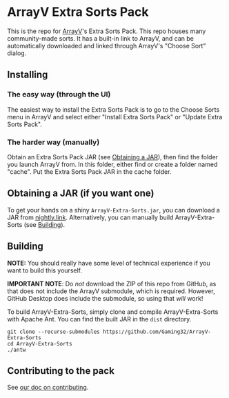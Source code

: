 # ArrayV Extra Sorts Pack

This is the repo for [ArrayV](https://github.com/Gaming32/ArrayV-v4.0)'s Extra Sorts Pack. This repo houses many community-made sorts. It has a built-in link to ArrayV, and can be automatically downloaded and linked through ArrayV's "Choose Sort" dialog.

## Installing

### The easy way (through the UI)

The easiest way to install the Extra Sorts Pack is to go to the Choose Sorts menu in ArrayV and select either "Install Extra Sorts Pack" or "Update Extra Sorts Pack".

### The harder way (manually)

Obtain an Extra Sorts Pack JAR (see [Obtaining a JAR](#obtaining-a-jar-if-you-want-one)), then find the folder you launch ArrayV from. In this folder, either find or create a folder named "cache". Put the Extra Sorts Pack JAR in the cache folder.

## Obtaining a JAR (if you want one)

To get your hands on a shiny `ArrayV-Extra-Sorts.jar`, you can download a JAR from [nightly.link](https://nightly.link/Gaming32/ArrayV-Extra-Sorts/workflows/build/main/extra-sorts-jar.zip). Alternatively, you can manually build ArrayV-Extra-Sorts (see [Building](#building)).

## Building

**NOTE:** You should really have some level of technical experience if you want to build this yourself.

**IMPORTANT NOTE**: Do *not* download the ZIP of this repo from GitHub, as that does not include the ArrayV submodule, which is required. However, GitHub Desktop does include the submodule, so using that *will* work!

To build ArrayV-Extra-Sorts, simply clone and compile ArrayV-Extra-Sorts with Apache Ant. You can find the built JAR in the `dist` directory.

```shell
git clone --recurse-submodules https://github.com/Gaming32/ArrayV-Extra-Sorts
cd ArrayV-Extra-Sorts
./antw
```

## Contributing to the pack

See [our doc on contributing](CONTRIBUTING.md).
